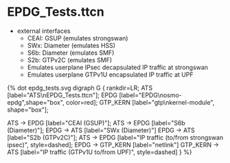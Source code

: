 # EPDG_Tests.ttcn

* external interfaces
    * CEAI: GSUP (emulates strongswan)
    * SWx: Diameter (emulates HSS)
    * S6b: Diameter (emulates SMF)
    * S2b: GTPv2C (emulates SMF)
    * Emulates userplane IPsec decapsulated IP traffic at strongswan
    * Emulates userplane GTPv1U encapsulated IP traffic at UPF

{% dot epdg_tests.svg
digraph G {
  rankdir=LR;
  ATS [label="ATS\nEPDG_Tests.ttcn"];
  EPDG [label="EPDG\nosmo-epdg",shape="box", color=red];
  GTP_KERN [label="gtp\nkernel-module", shape="box"];

  ATS -> EPDG [label="CEAI (GSUP)"];
  ATS -> EPDG [label="S6b (Diameter)"];
  EPDG -> ATS [label="SWx (Diameter)"]
  EPDG -> ATS [label="S2b (GTPv2C)"];
  ATS -> EPDG [label="IP traffic (to/from strongswan ipsec)", style=dashed];
  EPDG -> GTP_KERN [label="netlink"]
  GTP_KERN -> ATS [label="IP traffic (GTPv1U to/from UPF)", style=dashed]
}
%}
